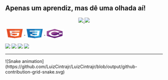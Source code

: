 ## Apenas um aprendiz, mas dê uma olhada aí!

<div align="center">
  <a href="https://github.com/LuizCintrajr">
  <img height="180em" src="https://github-readme-stats.vercel.app/api?username=LuizCintrajr&show_icons=true&theme=kacho_ga&include_all_commits=true&count_private=true"/>
  <img height="180em" src="https://github-readme-stats.vercel.app/api/top-langs/?username=LuizCintrajr&layout=compact&langs_count=7&theme=kacho_ga"/>
</div>
  <div style="display: inline_block"><br>
  <img align="center" alt="Luiz-HTML" height="30" width="60" src="https://raw.githubusercontent.com/devicons/devicon/master/icons/html5/html5-original.svg">
  <img align="center" alt="Luiz-CSS" height="30" width="60" src="https://raw.githubusercontent.com/devicons/devicon/master/icons/css3/css3-original.svg">
  <img align="center" alt="Luiz-Csharp" height="30" width="60" src="https://raw.githubusercontent.com/devicons/devicon/master/icons/csharp/csharp-original.svg">
</div>
 <br>
  <div> 
  <a href="https://www.instagram.com/luizcintrajr/" target="_blank"><img src="https://img.shields.io/badge/-Instagram-%23E4405F?style=for-the-badge&logo=instagram&logoColor=white" target="_blank"></a>
 <a href="https://discord.com/channels/@me" target="_blank"><img src="https://img.shields.io/badge/Discord-7289DA?style=for-the-badge&logo=discord&logoColor=white" target="_blank"></a> 
  <a href = "mailto:luizcintrajunior@gmail.com"><img src="https://img.shields.io/badge/-Gmail-%23333?style=for-the-badge&logo=gmail&logoColor=white" target="_blank"></a>
  <a href="https://www.linkedin.com/in/luiz-cintra-66b14a1a5/" target="_blank"><img src="https://img.shields.io/badge/-LinkedIn-%230077B5?style=for-the-badge&logo=linkedin&logoColor=white" target="_blank"></a> 
</div>
  <hr>
  ![Snake animation](https://github.com/LuizCintrajr/LuizCintrajr/blob/output/github-contribution-grid-snake.svg)
  
    
